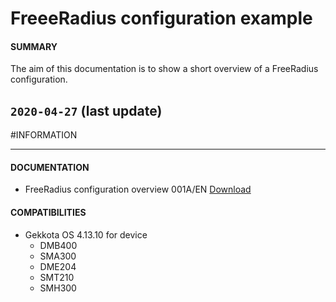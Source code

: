 # FreeeRadius configuration example

#### **SUMMARY**
The aim of this documentation is to show a short overview of a FreeRadius configuration.

## `2020-04-27` (last update)

#INFORMATION
***********************************************************************
#### **DOCUMENTATION**
- FreeRadius configuration overview 001A/EN [Download](https://github.com/Qeedji/archives/blob/master/downloads/third-part-tools/freeradius-server-configuration-example-001A_en.pdf)
#### **COMPATIBILITIES**
- Gekkota OS 4.13.10 for device
	- DMB400
	- SMA300
	- DME204
	- SMT210
	- SMH300
